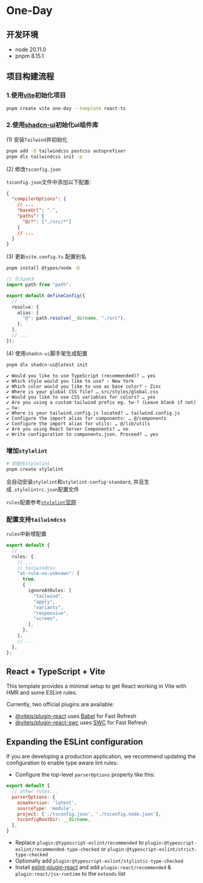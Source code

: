 # One-Day

## 开发环境

- node 20.11.0
- pnpm 8.15.1

## 项目构建流程

### 1.使用[vite](https://vitejs.dev/guide/)初始化项目

```bash
pnpm create vite one-day --template react-ts
```

### 2.使用[shadcn-ui](https://ui.shadcn.com/docs/installation/vite)初始化ui组件库

(1) 安装`Tailwind`并初始化

```bash
pnpm add -D tailwindcss postcss autoprefixer
pnpm dlx tailwindcss init -p
```

(2) 修改`tsconfig.json`

`tsconfig.json`文件中添加以下配置:

```json
{
  "compilerOptions": {
    // ...
    "baseUrl": ".",
    "paths": {
      "@/*": ["./src/*"]
    }
    // ...
  }
}
```

(3) 更新`vite.config.ts` 配置别名

```bash
pnpm install @types/node -D
```

```ts
// 引入path
import path from "path";

export default defineConfig({
  // ...
  resolve: {
    alias: {
      "@": path.resolve(__dirname, "./src"),
    },
  },
  // ...
});
```

(4) 使用`shadcn-ui`脚手架生成配置

```bash
pnpm dlx shadcn-ui@latest init
```

```log
✔ Would you like to use TypeScript (recommended)? … yes
✔ Which style would you like to use? › New York
✔ Which color would you like to use as base color? › Zinc
✔ Where is your global CSS file? … src/styles/global.css
✔ Would you like to use CSS variables for colors? … yes
✔ Are you using a custom tailwind prefix eg. tw-? (Leave blank if not) … tw-
✔ Where is your tailwind.config.js located? … tailwind.config.js
✔ Configure the import alias for components: … @/components
✔ Configure the import alias for utils: … @/lib/utils
✔ Are you using React Server Components? … no
✔ Write configuration to components.json. Proceed? … yes
```

### 增加`stylelint`

```bash
# 初始化stylelint
pnpm create stylelint
```

会自动安装`stylelint`和`stylelint-config-standard`, 并且生成`.stylelintrc.json`配置文件

`rules`配置参考[`stylelint`官网](https://stylelint.io/user-guide/rules)

### 配置支持`tailwindcss`

`rules`中新增配置

```ts
export default {
  // ...
  rules: {
    // ...
    // tailwindcss
    "at-rule-no-unknown": [
      true,
      {
        ignoreAtRules: [
          "tailwind",
          "apply",
          "variants",
          "responsive",
          "screen",
        ],
      },
    ],
    // ...
  },
};

```

## React + TypeScript + Vite

This template provides a minimal setup to get React working in Vite with HMR and some ESLint rules.

Currently, two official plugins are available:

- [@vitejs/plugin-react](https://github.com/vitejs/vite-plugin-react/blob/main/packages/plugin-react/README.md) uses [Babel](https://babeljs.io/) for Fast Refresh
- [@vitejs/plugin-react-swc](https://github.com/vitejs/vite-plugin-react-swc) uses [SWC](https://swc.rs/) for Fast Refresh

## Expanding the ESLint configuration

If you are developing a production application, we recommend updating the configuration to enable type aware lint rules:

- Configure the top-level `parserOptions` property like this:

```js
export default {
  // other rules...
  parserOptions: {
    ecmaVersion: 'latest',
    sourceType: 'module',
    project: ['./tsconfig.json', './tsconfig.node.json'],
    tsconfigRootDir: __dirname,
  },
}
```

- Replace `plugin:@typescript-eslint/recommended` to `plugin:@typescript-eslint/recommended-type-checked` or `plugin:@typescript-eslint/strict-type-checked`
- Optionally add `plugin:@typescript-eslint/stylistic-type-checked`
- Install [eslint-plugin-react](https://github.com/jsx-eslint/eslint-plugin-react) and add `plugin:react/recommended` & `plugin:react/jsx-runtime` to the `extends` list
